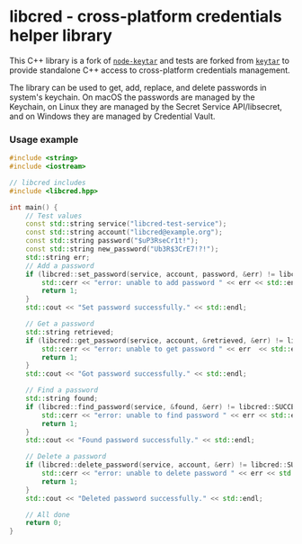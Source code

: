 # libcred - cross-platform credentials helper library

This C++ library is a fork of [`node-keytar`](https://github.com/atom/node-keytar) and tests are forked from [`keytar`](https://github.com/xenoscopic/keytar) to provide standalone C++ access to cross-platform credentials management.

The library can be used to get, add, replace, and delete passwords in system's keychain. On macOS the passwords are managed by the Keychain, on Linux they are managed by the Secret Service API/libsecret, and on Windows they are managed by Credential Vault.

### Usage example

```cpp
#include <string>
#include <iostream>

// libcred includes
#include <libcred.hpp>

int main() {
    // Test values
    const std::string service("libcred-test-service");
    const std::string account("libcred@example.org");
    const std::string password("$uP3RseCr1t!");
    const std::string new_password("Ub3R$3CrE7!?!");
    std::string err;
    // Add a password
    if (libcred::set_password(service, account, password, &err) != libcred::SUCCESS) {
        std::cerr << "error: unable to add password " << err << std::endl;
        return 1;
    }
    std::cout << "Set password successfully." << std::endl;

    // Get a password
    std::string retrieved;
    if (libcred::get_password(service, account, &retrieved, &err) != libcred::SUCCESS) {
        std::cerr << "error: unable to get password " << err  << std::endl;
        return 1;
    }
    std::cout << "Got password successfully." << std::endl;

    // Find a password
    std::string found;
    if (libcred::find_password(service, &found, &err) != libcred::SUCCESS) {
        std::cerr << "error: unable to find password " << err << std::endl;
        return 1;
    }
    std::cout << "Found password successfully." << std::endl;

    // Delete a password
    if (libcred::delete_password(service, account, &err) != libcred::SUCCESS) {
        std::cerr << "error: unable to delete password " << err << std::endl;
        return 1;
    }
    std::cout << "Deleted password successfully." << std::endl;

    // All done
    return 0;
}
```
